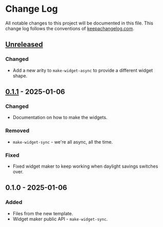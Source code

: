 # Change Log
All notable changes to this project will be documented in this file. This change log follows the conventions of [keepachangelog.com](http://keepachangelog.com/).

## [Unreleased]
### Changed
- Add a new arity to `make-widget-async` to provide a different widget shape.

## [0.1.1] - 2025-01-06
### Changed
- Documentation on how to make the widgets.

### Removed
- `make-widget-sync` - we're all async, all the time.

### Fixed
- Fixed widget maker to keep working when daylight savings switches over.

## 0.1.0 - 2025-01-06
### Added
- Files from the new template.
- Widget maker public API - `make-widget-sync`.

[Unreleased]: https://github.com/skylize/clobber/compare/0.1.1...HEAD
[0.1.1]: https://github.com/skylize/clobber/compare/0.1.0...0.1.1
